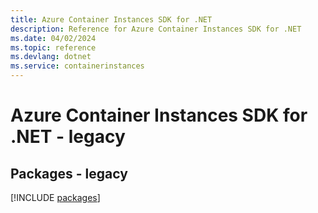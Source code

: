 ```yaml
---
title: Azure Container Instances SDK for .NET
description: Reference for Azure Container Instances SDK for .NET
ms.date: 04/02/2024
ms.topic: reference
ms.devlang: dotnet
ms.service: containerinstances
---
```

# Azure Container Instances SDK for .NET - legacy
## Packages - legacy
[!INCLUDE [packages](container-instances-index.md)]